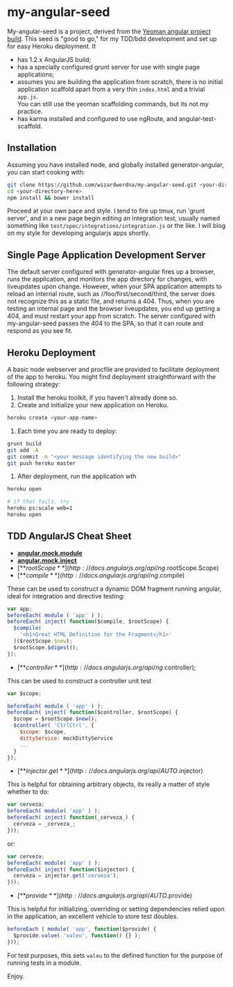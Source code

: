# my-angular-seed

My-angular-seed is a project, derived from the [Yeoman angular project build](https://github.com/yeoman/generator-angular).  This seed is "good to go," for my TDD/bdd development and set up for easy Heroku deployment.  It 

* has 1.2.x AngularJS build; 
* has a specially configured grunt server for use with single page applications;
* assumes you are building the application from scratch, there is no initial application scaffold apart from a very thin `index.html` and a trivial `app.js`.  
You can still use the yeoman scaffolding commands, but its not my practice.
* has karma installed and configured to use ngRoute, and angular-test-scaffold.

## Installation

Assuming you have installed node, and globally installed generator-angular, you can start cooking with:

```bash
git clone https://github.com/wizardwerdna/my-angular-seed.git <your-directory-here>
cd <your-directory-here>
npm install && bower install
```

Proceed at your own pace and style.  I tend to fire up tmux, run 'grunt server', and in a new page begin editing an integration test, usually
named something like `test/spec/integrations/integration.js` or the like.  I will blog on my style for developing angularjs apps shortly.

## Single Page Application Development Server

The default server configured with generator-angular fires up a browser, runs the application, and monitors the app directory for changes, with liveupdates upon change.
However, when your SPA application attempts to reload an internal route, such as //foo/first/second/third, the server does not recognize this as a static file, and
returns a 404.  Thus, when you are testing an internal page and the browser liveupdates, you end up getting a 404, and must restart your app from scratch.  The server
configured with my-angular-seed passes the 404 to the SPA, so that it can route and respond as you see fit.

## Heroku Deployment

A basic node webserver and procfile are provided to facilitate deployment of the app to heroku.  You might find deployment straightforward with the following strategy:

1.  Install the heroku toolkit, if you haven't already done so.
1.  Create and initialize your new application on Heroku.

```bash
heroku create <your-app-name>
```

1.  Each time you are ready to deploy:

```bash
grunt build
git add -A
git commit -m "<your message identifying the new build>"
git push heroku master
```

1.  After deployment, run the application wth

```bash
heroku open

# if that fails, try
heroku ps:scale web=1
heroku open
```

## TDD AngularJS Cheat Sheet

*  [**angular.mock.module**](http://docs.angularjs.org/api/angular.mock.module)
*  [**angular.mock.inject**](http://docs.angularjs.org/api/angular.mock.inject)
*  [**$rootScope**](http://docs.angularjs.org/api/ng.$rootScope.Scope)
*  [**$compile**](http://docs.angularjs.org/api/ng.$compile)

These can be used to construct a dynamic DOM fragment running angular, ideal for integration and directive testing:

```javascript
var app;
beforeEach( module ( 'app' ) );
beforeEach( inject( function($compile, $rootScope) {
  $compile(
    '<h1>Great HTML Definition for the Fragment</h1>'
  )($rootScope.$new);
  $rootScope.$digest();
});
```

*  [**$controller**](http://docs.angularjs.org/api/ng.$controller);

This can be used to construct a controller unit test

```javascript
var $scope;

beforeEach( module ( 'app' ) );
beforeEach( inject( function($controller, $rootScope) {
  $scope = $rootScope.$new();
  $controller( 'CtrlCtrl', {
    $scope: $scope,
    dittyService: mockDittyService
    ...
  }
});
```

*  [**$injector.get**](http://docs.angularjs.org/api/AUTO.$injector)

This is helpful for obtaining arbitrary objects, its really a matter of style whether to do:

```javascript
var cerveza;
beforeEach( module( 'app' ) );
beforeEach( inject( function(_cerveza_) {
  cerveza = _cerveza_;
}));
```

or:

```javascript
var cerveza;
beforeEach( module( 'app' ) );
beforeEach( inject( function($injector) {
  cerveza = injector.get('cerveza');
}));
```

* [**$provide**](http://docs.angularjs.org/api/AUTO.$provide)

This is helpful for initializing, overriding or setting dependencies relied upon in the application, an excellent vehicle to store test doubles.

```javascript
beforeEach ( module( 'app', function($provide) {
  $provide.value( 'valeu', function() {} );
}));
```

For test purposes, this sets `valeu` to the defined function for the purpose of running tests in a module.

Enjoy. 
